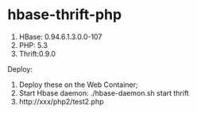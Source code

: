 hbase-thrift-php
================
1. HBase: 0.94.6.1.3.0.0-107
2. PHP:	5.3
3. Thrift:0.9.0

Deploy:
1. Deploy these on the Web Container;
2. Start Hbase daemon: ./hbase-daemon.sh start thrift 
3. http://xxx/php2/test2.php